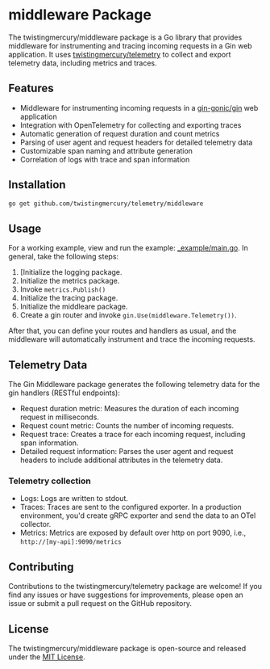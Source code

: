 # middleware Package

The twistingmercury/middleware package is a Go library that provides middleware for instrumenting and tracing incoming requests in a Gin web application. It uses [twistingmercury/telemetry](https://github.com/twistingmercury/telemetry) to collect and export telemetry data, including metrics and traces.

## Features

- Middleware for instrumenting incoming requests in a [gin-gonic/gin](https://github.com/gin-gonic/gin) web application
- Integration with OpenTelemetry for collecting and exporting traces
- Automatic generation of request duration and count metrics
- Parsing of user agent and request headers for detailed telemetry data
- Customizable span naming and attribute generation
- Correlation of logs with trace and span information

## Installation

```bash
go get github.com/twistingmercury/telemetry/middleware
```

## Usage

For a working example, view and run the example: [_example/main.go](_example/main.go). In general, take the following steps:

1. [Initialize the logging package.
2. Initialize the metrics package.
3. Invoke `metrics.Publish()`
4. Initialize the tracing package.
5. Initialize the middleare package.
6. Create a gin router and invoke `gin.Use(middleware.Telemetry())`.

After that, you can define your routes and handlers as usual, and the middleware will automatically instrument and trace the incoming requests.

## Telemetry Data

The Gin Middleware package generates the following telemetry data for the gin handlers (RESTful endpoints):

- Request duration metric: Measures the duration of each incoming request in milliseconds.
- Request count metric: Counts the number of incoming requests.
- Request trace: Creates a trace for each incoming request, including span information.
- Detailed request information: Parses the user agent and request headers to include additional attributes in the telemetry data.

### Telemetry collection

* Logs: Logs are written to stdout.
* Traces: Traces are sent to the configured exporter. In a production environment, you'd create gRPC exporter and send the data to an OTel collector.
* Metrics: Metrics are exposed by default over http on port 9090, i.e., `http://[my-api]:9090/metrics`

## Contributing

Contributions to the twistingmercury/telemetry package are welcome! If you find any issues or have suggestions for improvements, please open an issue or submit a pull request on the GitHub repository.

## License

The twistingmercury/middleware package is open-source and released under the [MIT License](./LICENSE).